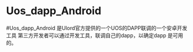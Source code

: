 # Uos_dapp_Android

#Uos_dapp_Android 是Ulord官方提供的一个UOS的DAPP联调的一个安卓开发工具
第三方开发者可以通过开发工具，联调自己的dapp，以确定dapp 是可用的。
